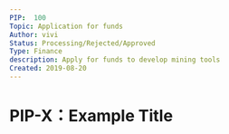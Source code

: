 ```yaml
---
PIP:  100
Topic: Application for funds 
Author: vivi 
Status: Processing/Rejected/Approved 
Type: Finance
description: Apply for funds to develop mining tools
Created: 2019-08-20
---
```


# PIP-X：Example Title

